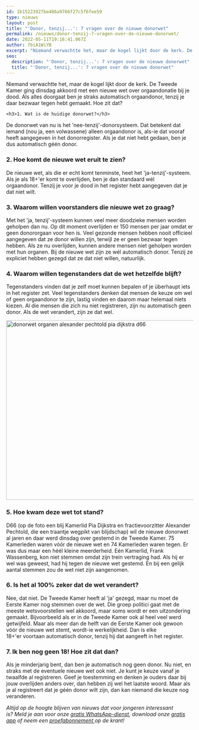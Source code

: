 ```yaml
---
id: 1b15223927be486a9766f27c5f6fee59
type: nieuws
layout: post
title: "'Donor, tenzij...': 7 vragen over de nieuwe donorwet"
permalink: /nieuws/donor-tenzij-7-vragen-over-de-nieuwe-donorwet/
date: 2022-05-11T19:16:41.067Z
author: 7biA1WiYB
excerpt: "Niemand verwachtte het, maar de kogel lijkt door de kerk. De Tweede Kamer ging dinsdag akkoord met een nieuwe wet over orgaandonatie bij je dood. Als alles doorgaat ben je straks automatisch orgaandonor, tenzij je daar bezwaar tegen hebt gemaakt. Hoe zit dat?   "
seo:
  description: "'Donor, tenzij...': 7 vragen over de nieuwe donorwet"
  title: "'Donor, tenzij...': 7 vragen over de nieuwe donorwet"
---
```

Niemand verwachtte het, maar de kogel lijkt door de kerk. De Tweede Kamer ging dinsdag akkoord met een nieuwe wet over orgaandonatie bij je dood. Als alles doorgaat ben je straks automatisch orgaandonor, tenzij je daar bezwaar tegen hebt gemaakt. Hoe zit dat?   

    <h3>1. Wat is de huidige donorwet?</h3>
<p>De donorwet van nu is het 'nee-tenzij'-donorsysteem. Dat betekent dat iemand (nou ja, een volwassene) alleen orgaandonor is, als-ie dat vooraf heeft aangegeven in het donorregister. Als je dat niet hebt gedaan, ben je dus automatisch géén donor. </p>
<h3>2. Hoe komt de nieuwe wet eruit te zien?</h3>
<p>De nieuwe wet, als die er echt komt tenminste, heet het 'ja-tenzij'-systeem. Als je als 18+'er komt te overlijden, ben je dan standaard wél orgaandonor. Tenzij je voor je dood in het register hebt aangegeven dat je dat niet wilt.</p>
<h3>3. Waarom willen voorstanders die nieuwe wet zo graag?</h3>
<p>Met het 'ja, tenzij'-systeem kunnen veel meer doodzieke mensen worden geholpen dan nu. Op dit moment overlijden er 150 mensen per jaar omdat er geen donororgaan voor hen is. Veel gezonde mensen hebben nooit officieel aangegeven dat ze donor willen zijn, terwijl ze er geen bezwaar tegen hebben. Als ze nu overlijden, kunnen andere mensen niet geholpen worden met hun organen. Bij de nieuwe wet zijn ze wél automatisch donor. Tenzij ze expliciet hebben gezegd dat ze dat niet willen, natuurlijk.</p>
<h3>4. Waarom willen tegenstanders dat de wet hetzelfde blijft?</h3>
<p>Tegenstanders vinden dat je zelf moet kunnen bepalen of je überhaupt iets in het register zet. Veel tegenstanders denken dat mensen de keuze om wel of geen orgaandonor te zijn, lastig vinden en daarom maar helemaal niets kiezen. Al die mensen die zich nu niet registreren, zijn nu automatisch geen donor. Als de wet verandert, zijn ze dat wel.</p>
<p><div class="media media-element-container media-default"><div id="file-21834" class="file file-image file-image-jpeg">

        
  
  <div class="content">
    <img alt="donorwet organen alexander pechtold pia dijkstra d66" title="Foto: ANP" height="481" width="850" class="media-element file-default" src="https://original.sevendays.nl/sites/default/files/pechtold%201.jpg">  </div>

  
</div>
</div>
<h3>5. Hoe kwam deze wet tot stand?</h3>
<p>D66 (op de foto een blij Kamerlid Pia Dijkstra en fractievoorzitter Alexander Pechtold, die een traantje wegpikt van blijdschap) wil de nieuwe donorwet al jaren en daar werd dinsdag over gestemd in de Tweede Kamer. 75 Kamerleden waren vóór de nieuwe wet en 74 Kamerleden waren tegen. Er was dus maar een héél kleine meerderheid. Eén Kamerlid, Frank Wassenberg, kon niet stemmen omdat zijn trein vertraging had. Als hij er wel was geweest, had hij tegen de nieuwe wet gestemd. En bij een gelijk aantal stemmen zou de wet niet zijn aangenomen. </p>
<h3>6. Is het al 100% zeker dat de wet verandert?</h3>
<p>Nee, dat niet. De Tweede Kamer heeft al 'ja' gezegd, maar nu moet de Eerste Kamer nog stemmen over de wet. Die groep politici gaat met de meeste wetsvoorstellen wel akkoord, maar soms wordt er een uitzondering gemaakt. Bijvoorbeeld als er in de Tweede Kamer ook al heel veel werd getwijfeld. Maar als meer dan de helft van de Eerste Kamer ook gewoon vóór de nieuwe wet stemt, wordt-ie werkelijkheid. Dan is elke 18+'er voortaan automatisch donor, tenzij hij dat aangeeft in het register.</p>
<h3>7. Ik ben nog geen 18! Hoe zit dat dan? </h3>
<p>Als je minderjarig bent, dan ben je automatisch nog geen donor. Nu niet, en straks met de eventuele nieuwe wet ook niet. Je kunt je keuze vanaf je twaalfde al registreren. Geef je toestemming en denken je ouders daar bij jouw overlijden anders over, dan hebben zij wel het laatste woord. Maar als je al registreert dat je géén donor wilt zijn, dan kan niemand die keuze nog veranderen. </p>
<p><em>Altijd op de hoogte blijven van nieuws dat voor jongeren interessant is? Meld je aan voor onze <a href="https://original.sevendays.nl/whatsapp">gratis WhatsApp-dienst</a>, download onze <a href="https://original.sevendays.nl/app">gratis app</a> of neem een <a href="https://abonneren.sevendays.nl/abonneren/abonnementen/ae/artikel">proefabonnement </a>op de krant!</em></p>  
